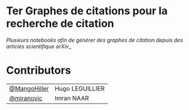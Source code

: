 # Ter Graphes de citations pour la recherche de citation 

_Plusieurs notebooks afin de générer des graphes de citation depuis des articles scientifique arXiv__


# Contributors

|                                                    |                  |
| -------------------------------------------------- | ---------------- |
| [@MangoHiller](https://github.com/MangoHiller)     | Hugo LEGUILLIER  |
| [@miranovic](https://github.com/miranovic)         | Imran NAAR       |
